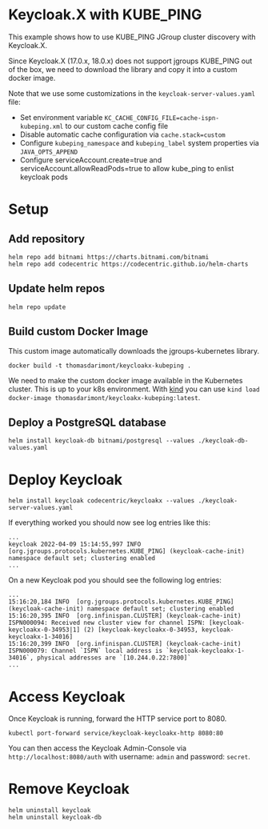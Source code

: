 # Keycloak.X with KUBE_PING

This example shows how to use KUBE_PING JGroup cluster discovery with Keycloak.X.

Since Keycloak.X (17.0.x, 18.0.x) does not support jgroups KUBE_PING out of the box,
we need to download the library and copy it into a custom docker image.

Note that we use some customizations in the `keycloak-server-values.yaml` file:
- Set environment variable `KC_CACHE_CONFIG_FILE=cache-ispn-kubeping.xml` to our custom cache config file
- Disable automatic cache configuration via `cache.stack=custom`
- Configure `kubeping_namespace` and `kubeping_label` system properties via `JAVA_OPTS_APPEND`
- Configure serviceAccount.create=true and serviceAccount.allowReadPods=true to allow kube_ping to enlist keycloak pods

# Setup

## Add repository
```
helm repo add bitnami https://charts.bitnami.com/bitnami
helm repo add codecentric https://codecentric.github.io/helm-charts
```

## Update helm repos
```
helm repo update
```

## Build custom Docker Image

This custom image automatically downloads the jgroups-kubernetes library.
```
docker build -t thomasdarimont/keycloakx-kubeping .
```

We need to make the custom docker image available in the Kubernetes cluster. This is up to your k8s environment.
With [kind](https://kind.sigs.k8s.io/docs/user/quick-start/) you can use `kind load docker-image thomasdarimont/keycloakx-kubeping:latest`.

## Deploy a PostgreSQL database
```
helm install keycloak-db bitnami/postgresql --values ./keycloak-db-values.yaml
```

# Deploy Keycloak

```
helm install keycloak codecentric/keycloakx --values ./keycloak-server-values.yaml
```

If everything worked you should now see log entries like this:
```
...
keycloak 2022-04-09 15:14:55,997 INFO  [org.jgroups.protocols.kubernetes.KUBE_PING] (keycloak-cache-init) namespace default set; clustering enabled
...
```

On a new Keycloak pod you should see the following log entries:
```
...
15:16:20,184 INFO  [org.jgroups.protocols.kubernetes.KUBE_PING] (keycloak-cache-init) namespace default set; clustering enabled
15:16:20,395 INFO  [org.infinispan.CLUSTER] (keycloak-cache-init) ISPN000094: Received new cluster view for channel ISPN: [keycloak-keycloakx-0-34953|1] (2) [keycloak-keycloakx-0-34953, keycloak-keycloakx-1-34016]
15:16:20,399 INFO  [org.infinispan.CLUSTER] (keycloak-cache-init) ISPN000079: Channel `ISPN` local address is `keycloak-keycloakx-1-34016`, physical addresses are `[10.244.0.22:7800]`
...
```

# Access Keycloak
Once Keycloak is running, forward the HTTP service port to 8080.

```
kubectl port-forward service/keycloak-keycloakx-http 8080:80
```

You can then access the Keycloak Admin-Console via `http://localhost:8080/auth` with
username: `admin` and password: `secret`.

# Remove Keycloak

```
helm uninstall keycloak
helm uninstall keycloak-db
```
